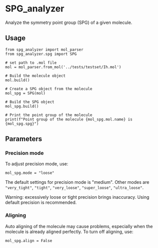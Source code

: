 # SPG_analyzer
Analyze the symmetry point group (SPG) of a given molecule. 

## Usage
```
from spg_analyzer import mol_parser
from spg_analyzer.spg import SPG

# set path to .mol file
mol = mol_parser.from_mol('../tests/testset/Ih.mol')

# Build the molecule object
mol.build()

# Create a SPG object from the molecule
mol_spg = SPG(mol)

# Build the SPG object
mol_spg.build()

# Print the point group of the molecule
print(f"Point group of the molecule {mol_spg.mol.name} is {mol_spg.spg}")

```

## Parameters

### Precision mode
To adjust precision mode, use:
```
mol_spg.mode = "loose"
```
The default settings for precision mode is "medium". Other modes are `"very_tight"`, `"tight"`, `"very_loose"`, `"super_loose"`, `"ultra_loose"`. 

Warning: excessively loose or tight precision brings inaccuracy. Using default 
precision is recommended.

### Aligning
Auto aligning of the molecule may cause problems, especially when the molecule 
is already aligned perfectly. To turn off aligning, use: 
```
mol_spg.align = False
```